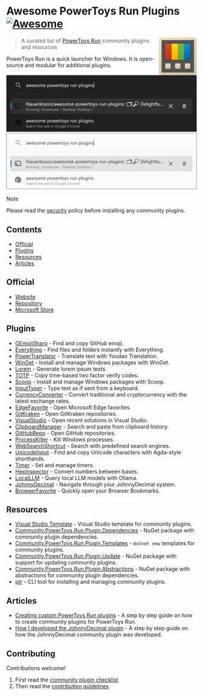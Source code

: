 # Awesome PowerToys Run Plugins [![Awesome](https://awesome.re/badge.svg)](https://awesome.re)<!-- omit in toc -->

<!--lint disable double-link-->
[<img src="powertoys-logo.png" align="right" width="100">](https://learn.microsoft.com/en-us/windows/powertoys/run)

> A curated list of [PowerToys Run](https://learn.microsoft.com/en-us/windows/powertoys/run) community plugins and resources
<!--lint enable double-link-->

PowerToys Run is a quick launcher for Windows. It is open-source and modular for additional plugins.

![PowerToys Run](launcher-dark.png#gh-dark-mode-only)
![PowerToys Run](launcher-light.png#gh-light-mode-only)

<!--lint disable no-undefined-references-->
> [!NOTE]
> Please read the [security](security.md) policy before installing any community plugins.
<!--lint enable no-undefined-references-->

## Contents

- [Official](#official)
- [Plugins](#plugins)
- [Resources](#resources)
- [Articles](#articles)

## Official

- [Website](https://learn.microsoft.com/en-us/windows/powertoys/run)
- [Repository](https://github.com/microsoft/PowerToys)
- [Microsoft Store](https://apps.microsoft.com/detail/xp89dcgq3k6vld)

## Plugins

- [GEmojiSharp](https://github.com/hlaueriksson/GEmojiSharp#gemojisharppowertoysrun) - Find and copy GitHub emoji.
- [Everything](https://github.com/lin-ycv/EverythingPowerToys) - Find files and folders instantly with Everything.
- [PowerTranslator](https://github.com/N0I0C0K/PowerTranslator) - Translate text with Youdao Translation.
- [WinGet](https://github.com/bostrot/PowerToysRunPluginWinget) - Install and manage Windows packages with WinGet.
- [Lorem](https://github.com/dxn-9/prun-lorem) - Generate lorem ipsum texts.
- [TOTP](https://github.com/KawaiiZapic/PowertoysRunTOTP) - Copy time-based two factor verify codes.
- [Scoop](https://github.com/Quriz/PowerToysRunScoop) - Install and manage Windows packages with Scoop.
- [InputTyper](https://github.com/CoreyHayward/PowerToys-Run-InputTyper) - Type text as if sent from a keyboard.
- [CurrencyConverter](https://github.com/Advaith3600/PowerToys-Run-Currency-Converter) - Convert traditional and cryptocurrency with the latest exchange rates.
- [EdgeFavorite](https://github.com/davidegiacometti/PowerToys-Run-EdgeFavorite) - Open Microsoft Edge favorites.
- [GitKraken](https://github.com/davidegiacometti/PowerToys-Run-GitKraken) - Open GitKraken repositories.
- [VisualStudio](https://github.com/davidegiacometti/PowerToys-Run-VisualStudio) - Open recent solutions in Visual Studio.
- [ClipboardManager](https://github.com/CoreyHayward/PowerToys-Run-ClipboardManager) - Search and paste from clipboard history.
- [GitHubRepo](https://github.com/8LWXpg/PowerToysRun-GitHubRepo) - Open GitHub repositories.
- [ProcessKiller](https://github.com/8LWXpg/PowerToysRun-ProcessKiller) - Kill Windows processes.
- [WebSearchShortcut](https://github.com/Daydreamer-riri/PowerToys-Run-WebSearchShortcut) - Search with predefined search engines.
- [UnicodeInput](https://github.com/nathancartlidge/powertoys-run-unicode) - Find and copy Unicode characters with Agda-style shorthands.
- [Timer](https://github.com/CoreyHayward/PowerToys-Run-Timer) - Set and manage timers.
- [HexInspector](https://github.com/NaroZeol/PowerHexInspector) - Convert numbers between bases.
- [LocalLLM](https://github.com/Darkdriller/PowerToys-Run-LocalLLm) - Query local LLM models with Ollama.
- [JohnnyDecimal](https://github.com/seguri/PowerToys-Run-JohnnyDecimal) - Navigate through your JohnnyDecimal system.
- [BrowserFavorite](https://github.com/Der-Penz/PowerToys-Run-BrowserFavorite) - Quickly open your Browser Bookmarks.

## Resources

- [Visual Studio Template](https://github.com/8LWXpg/PowerToysRun-PluginTemplate) - Visual Studio template for community plugins.
- [Community.PowerToys.Run.Plugin.Dependencies](https://github.com/hlaueriksson/Community.PowerToys.Run.Plugin.Dependencies) - NuGet package with community plugin dependencies.
- [Community.PowerToys.Run.Plugin.Templates](https://github.com/hlaueriksson/Community.PowerToys.Run.Plugin.Templates) - `dotnet new` templates for community plugins.
- [Community.PowerToys.Run.Plugin.Update](https://github.com/hlaueriksson/Community.PowerToys.Run.Plugin.Update) - NuGet package with support for updating community plugins.
- [Community.PowerToys.Run.Plugin.Abstractions](https://github.com/hlaueriksson/Community.PowerToys.Run.Plugin.Abstractions) - NuGet package with abstractions for community plugin dependencies.
- [ptr](https://github.com/8LWXpg/ptr) - CLI tool for installing and managing community plugins.

## Articles

- [Creating custom PowerToys Run plugins](https://conductofcode.io/post/creating-custom-powertoys-run-plugins/) - A step by step guide on how to create community plugins for PowerToys Run.
- [How I developed the JohnnyDecimal plugin](https://blog.seguri.dev/posts/powertoys-run-johnnydecimal/) - A step by step guide on how the JohnnyDecimal community plugin was developed.

## Contributing

Contributions welcome!

1. First read the [community plugin checklist](checklist.md)
2. Then read the [contribution guidelines](contributing.md)

<!--
npx awesome-lint https://github.com/hlaueriksson/awesome-powertoys-run-plugins
-->

